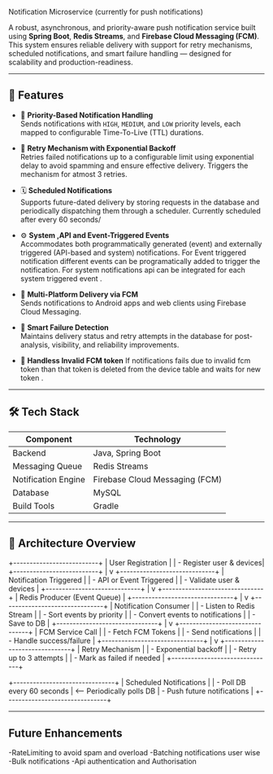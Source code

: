 Notification Microservice 
(currently for push notifications)

A robust, asynchronous, and priority-aware push notification service built using **Spring Boot**, **Redis Streams**, and **Firebase Cloud Messaging (FCM)**. This system ensures reliable delivery with support for retry mechanisms, scheduled notifications, and smart failure handling — designed for scalability and production-readiness.

---

## 🚀 Features

- 🔔 **Priority-Based Notification Handling**  
  Sends notifications with `HIGH`, `MEDIUM`, and `LOW` priority levels, each mapped to configurable Time-To-Live (TTL) durations.

- 🔁 **Retry Mechanism with Exponential Backoff**  
  Retries failed notifications up to a configurable limit using exponential delay to avoid spamming and ensure effective delivery.
Triggers the mechanism for atmost 3 retries.

- 🗓️ **Scheduled Notifications**  
  Supports future-dated delivery by storing requests in the database and periodically dispatching them through a scheduler.
Currently scheduled after every 60 seconds/

- ⚙️ **System ,API and Event-Triggered Events**  
  Accommodates both programmatically generated (event) and externally triggered (API-based and system) notifications.
For Event triggered notification different events can be programatically added to trigger the notification.
For system notifications api can be integrated for each system triggered event .

- 📲 **Multi-Platform Delivery via FCM**  
  Sends notifications to Android apps and web clients using Firebase Cloud Messaging.

- 🧠 **Smart Failure Detection**  
  Maintains delivery status and retry attempts in the database for post-analysis, visibility, and reliability improvements.

- 🧠 **Handless Invalid FCM token**
   If notifications fails due to invalid fcm token than that token is deleted from the device table and waits for new token . 

---

## 🛠 Tech Stack

| Component          | Technology                        |
|--------------------|-----------------------------------|
| Backend            | Java, Spring Boot                 |
| Messaging Queue    | Redis Streams                     |
| Notification Engine| Firebase Cloud Messaging (FCM)    |
| Database           | MySQL                             |
| Build Tools        | Gradle                     |

---

## 🧱 Architecture Overview

+--------------------------+
|   User Registration      |
|  - Register user & devices|
+--------------------------+
            |
            v
+-----------------------------+
| Notification Triggered      | 
|  - API or Event Triggered   |
|  - Validate user & devices  |
+-----------------------------+
            |
            v
+-------------------------------+
| Redis Producer (Event Queue)  |
+-------------------------------+
            |
            v
+-------------------------------+
| Notification Consumer         |
|  - Listen to Redis Stream     |
|  - Sort events by priority    |
|  - Convert events to notifications |
|  - Save to DB                 |
+-------------------------------+
            |
            v
+-------------------------------+
| FCM Service Call              |
|  - Fetch FCM Tokens           |
|  - Send notifications         |
|  - Handle success/failure     |
+-------------------------------+
            |
            v
+-------------------------------+
| Retry Mechanism               |
|  - Exponential backoff        |
|  - Retry up to 3 attempts     |
|  - Mark as failed if needed   |
+-------------------------------+
           
+-------------------------------+
| Scheduled Notifications       |
|  - Poll DB every 60 seconds   | <-- Periodically polls DB
|  - Push future notifications  |
+-------------------------------+


------
## Future Enhancements
-RateLimiting to avoid spam and overload
-Batching notifications user wise
-Bulk notifications
-Api authentication and Authorisation
